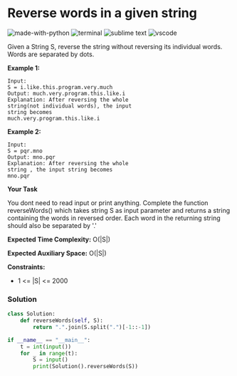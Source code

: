 # Reverse words in a given string
![made-with-python](https://img.shields.io/badge/Made%20with-Python-007396.svg)
![terminal](https://img.shields.io/badge/Windows%20Terminal-4D4D4D?logo=windows%20terminal&logoColor=white)
![sublime text](https://img.shields.io/badge/sublime_text-%23575757.svg?logo=sublime-text&logoColor=important)
![vscode](https://img.shields.io/badge/Visual_Studio_Code-0078D4?logo=visual%20studio%20code&logoColor=white)

Given a String S, reverse the string without reversing its individual words. Words are separated by dots.

__Example 1:__
```
Input:
S = i.like.this.program.very.much
Output: much.very.program.this.like.i
Explanation: After reversing the whole
string(not individual words), the input
string becomes
much.very.program.this.like.i
```
__Example 2:__
```
Input:
S = pqr.mno
Output: mno.pqr
Explanation: After reversing the whole
string , the input string becomes
mno.pqr
```
__Your Task__

You dont need to read input or print anything. Complete the function reverseWords() which takes string S as input parameter and returns a string containing the words in reversed order. Each word in the returning string should also be separated by '.'

__Expected Time Complexity:__ O(|S|)

__Expected Auxiliary Space:__ O(|S|)

__Constraints:__
- 1 <= |S| <= 2000

### Solution
```py
class Solution:
    def reverseWords(self, S):
        return ".".join(S.split(".")[-1::-1])

if __name__ == "__main__":
    t = int(input())
    for _ in range(t):
        S = input()
        print(Solution().reverseWords(S))
```

